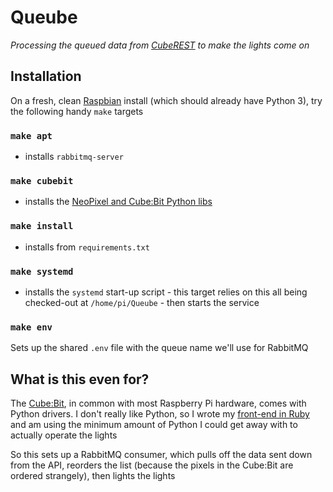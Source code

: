 # Queube

_Processing the queued data from [CubeREST](https://github.com/pikesley/CubeREST) to make the lights come on_

## Installation

On a fresh, clean [Raspbian](https://www.raspbian.org/) install (which should already have Python 3), try the following handy `make` targets

### `make apt`

* installs `rabbitmq-server`

### `make cubebit`

* installs the [NeoPixel and Cube:Bit Python libs](https://4tronix.co.uk/blog/?p=1827)

### `make install`

* installs from `requirements.txt`

### `make systemd`

* installs the `systemd` start-up script - this target relies on this all being checked-out at `/home/pi/Queube` - then starts the service

### `make env`

Sets up the shared `.env` file with the queue name we'll use for RabbitMQ

## What is this even for?

The [Cube:Bit](https://4tronix.co.uk/blog/?p=1770), in common with most Raspberry Pi hardware, comes with Python drivers. I don't really like Python, so I wrote my [front-end in Ruby](https://github.com/pikesley/CubeREST) and am using the minimum amount of Python I could get away with to actually operate the lights

So this sets up a RabbitMQ consumer, which pulls off the data sent down from the API, reorders the list (because the pixels in the Cube:Bit are ordered strangely), then lights the lights
